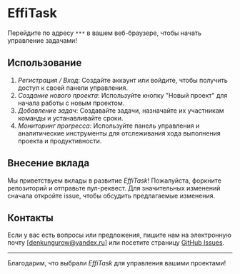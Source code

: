 # EffiTask

Перейдите по адресу `***` в вашем веб-браузере, чтобы начать управление задачами!

## Использование

1. _Регистрация / Вход_: Создайте аккаунт или войдите, чтобы получить доступ к своей панели управления.
2. _Создание нового проекта_: Используйте кнопку "Новый проект" для начала работы с новым проектом.
3. _Добавление задач_: Создавайте задачи, назначайте их участникам команды и устанавливайте сроки.
4. _Мониторинг прогресса_: Используйте панель управления и аналитические инструменты для отслеживания хода выполнения проекта и продуктивности.

## Внесение вклада

Мы приветствуем вклады в развитие _EffiTask_! Пожалуйста, форкните репозиторий и отправьте пул-реквест. Для значительных изменений сначала откройте issue, чтобы обсудить предлагаемые изменения.

## Контакты

Если у вас есть вопросы или предложения, пишите нам на электронную почту [denkungurow@yandex.ru] или посетите страницу [GitHub Issues](https://github.com/DeniKungurov/EffiTask/issues).

---

Благодарим, что выбрали _EffiTask_ для управления вашими проектами!
